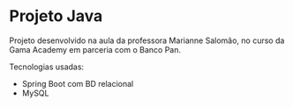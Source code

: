 # Projeto Java <br>

Projeto desenvolvido na aula da professora Marianne Salomão, no curso da Gama Academy em parceria com o Banco Pan. <br>

Tecnologias usadas:
- Spring Boot com BD relacional
- MySQL
